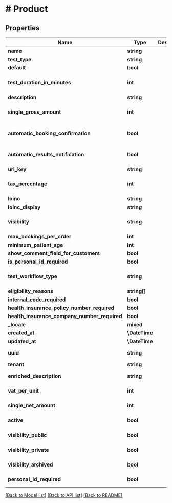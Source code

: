# # Product

## Properties

Name | Type | Description | Notes
------------ | ------------- | ------------- | -------------
**name** | **string** |  |
**test_type** | **string** |  | [optional]
**default** | **bool** |  | [optional]
**test_duration_in_minutes** | **int** |  | [optional] [default to 15]
**description** | **string** |  | [optional]
**single_gross_amount** | **int** |  | [optional] [default to 1000]
**automatic_booking_confirmation** | **bool** |  | [optional] [default to true]
**automatic_results_notification** | **bool** |  | [optional] [default to true]
**url_key** | **string** |  | [optional]
**tax_percentage** | **int** |  | [optional] [default to 1900]
**loinc** | **string** |  | [optional]
**loinc_display** | **string** |  | [optional]
**visibility** | **string** |  | [optional] [default to 'PUBLIC']
**max_bookings_per_order** | **int** |  | [optional]
**minimum_patient_age** | **int** |  | [optional]
**show_comment_field_for_customers** | **bool** |  | [optional]
**is_personal_id_required** | **bool** |  | [optional]
**test_workflow_type** | **string** |  | [optional] [default to 'FULL']
**eligibility_reasons** | **string[]** |  | [optional]
**internal_code_required** | **bool** |  | [optional]
**health_insurance_policy_number_required** | **bool** |  | [optional]
**health_insurance_company_number_required** | **bool** |  | [optional]
**_locale** | **mixed** |  | [optional]
**created_at** | **\DateTime** |  | [optional]
**updated_at** | **\DateTime** |  | [optional]
**uuid** | **string** |  | [optional] [readonly]
**tenant** | **string** |  | [optional]
**enriched_description** | **string** |  | [optional] [readonly]
**vat_per_unit** | **int** |  | [optional] [readonly]
**single_net_amount** | **int** |  | [optional] [readonly]
**active** | **bool** |  | [optional] [readonly]
**visibility_public** | **bool** |  | [optional] [readonly]
**visibility_private** | **bool** |  | [optional] [readonly]
**visibility_archived** | **bool** |  | [optional] [readonly]
**personal_id_required** | **bool** |  | [optional] [readonly]

[[Back to Model list]](../../README.md#models) [[Back to API list]](../../README.md#endpoints) [[Back to README]](../../README.md)
